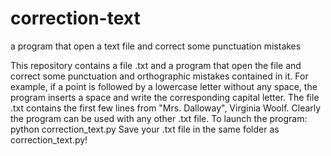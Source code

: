 # correction-text
a program that open a text file and correct some punctuation mistakes

This repository contains a file .txt and a program that open the file and correct some punctuation and orthographic mistakes contained in it. For example, if a point is followed by a lowercase letter without any space, the program inserts a space and write the corresponding capital letter.
The file .txt contains the first few lines from "Mrs. Dalloway", Virginia Woolf. Clearly the program can be used with any other .txt file.
To launch the program: python correction_text.py
Save your .txt file in the same folder as correction_text.py!
